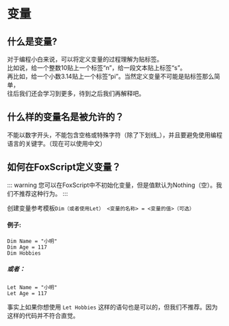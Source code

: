 # 变量

## 什么是变量?
对于编程小白来说，可以将定义变量的过程理解为贴标签。  
比如说，给一个整数10贴上一个标签“n”，给一段文本贴上标签“s”。  
再比如，给一个小数3.14贴上一个标签“pi”。当然定义变量不可能是贴标签那么简单，  
往后我们还会学习到更多，待到之后我们再解释吧。

## 什么样的变量名是被允许的？
不能以数字开头，不能包含空格或特殊字符（除了下划线_），并且要避免使用编程语言的关键字。（现在可以使用中文）

## 如何在FoxScript定义变量？

::: warning
您可以在FoxScript中不初始化变量，但是值默认为Nothing（空）。我们不推荐这种行为。
:::

创建变量参考模板`Dim（或者使用Let） <变量的名称> = <变量的值>（可选）`

#### 例子:

```VB
Dim Name = "小明"
Dim Age = 117
Dim Hobbies
```

##### 或者：
```VB
Let Name = "小明"
Let Age = 117
```

事实上如果你想使用 `Let Hobbies` 这样的语句也是可以的，但我们不推荐。因为这样的代码并不符合直觉。